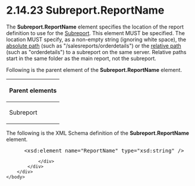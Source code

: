 <html dir="LTR" xmlns:mshelp="http://msdn.microsoft.com/mshelp" xmlns:ddue="http://ddue.schemas.microsoft.com/authoring/2003/5" xmlns:xlink="http://www.w3.org/1999/xlink" xmlns:tool="http://www.microsoft.com/tooltip">
    <head>
        <meta http-equiv="Content-Type" content="text/html; CHARSET=utf-8"></meta>
        <meta name="save" content="history"></meta>
        <title>2.14.23 Subreport.ReportName</title>
        <xml>
            <mshelp:toctitle title="2.14.23 Subreport.ReportName"></mshelp:toctitle>
            <mshelp:rltitle title="[MS-RDL]: Subreport.ReportName"></mshelp:rltitle>
            <mshelp:keyword index="A" term="33862fbd-d3bd-4356-bf2d-01126ae0b447"></mshelp:keyword>
            <mshelp:attr name="DCSext.ContentType" value="open specification"></mshelp:attr>
            <mshelp:attr name="AssetID" value="33862fbd-d3bd-4356-bf2d-01126ae0b447"></mshelp:attr>
            <mshelp:attr name="TopicType" value="kbRef"></mshelp:attr>
            <mshelp:attr name="DCSext.Title" value="[MS-RDL]: Subreport.ReportName" />
        </xml>
    </head>
    <body>
        <div id="header">
            <h1 class="heading">2.14.23 Subreport.ReportName</h1>
        </div>
        <div id="mainSection">
            <div id="mainBody">
                <div id="allHistory" class="saveHistory"></div>
                <div id="sectionSection0" class="section" name="collapseableSection">
                    

<p>The <b>Subreport.ReportName</b> element specifies the
location of the <mshelp:link keywords="07f3a42b-3466-41ab-8f60-e706e50d897a" tabindex="0">report
definition</mshelp:link> to use for the <a href="04d4d6d6-e103-48fc-b4f7-bf5b4a7e56e5.htm">Subreport</a>. This element
MUST be specified. The location MUST specify, as a non-empty string (ignoring
white space), the <a href="b2482b3f-74ab-4ca8-a9e5-c07955011743.htm#gt_e2edaf4f-a7f6-463e-9fe5-9b8bd3ce83c6">absolute
path</a> (such as &quot;/salesreports/orderdetails&quot;) or the <a href="b2482b3f-74ab-4ca8-a9e5-c07955011743.htm#gt_f0a8c9c7-1368-4989-addb-4792c3206387">relative path</a> (such as
&quot;orderdetails&quot;) to a subreport on the same server. Relative paths
start in the same folder as the main report, not the subreport.</p>

<p>Following is the parent element of the <b>Subreport.ReportName</b>
element.</p>

<table>
 <thead>
  <tr>
   <th>
   <p>Parent elements</p>
   </th>
  </tr>
 </thead>
 <tr>
  <td>
  <p>Subreport</p>
  </td>
 </tr>
</table>

<p>The following is the XML Schema definition of the <b>Subreport.ReportName</b>
element.</p>

<dl>
<dd>
<div><pre> &lt;xsd:element name=&quot;ReportName&quot; type=&quot;xsd:string&quot; /&gt;
</pre></div>
</dd></dl>


                </div>
            </div>
        </div>
    </body>
</html>
